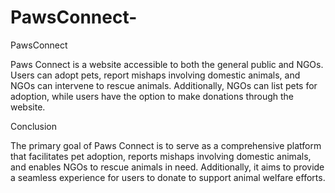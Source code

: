 # PawsConnect-
PawsConnect

Paws Connect is a website accessible to both the general public and NGOs. Users can adopt pets, report mishaps involving domestic animals, and NGOs can intervene to rescue animals. Additionally, NGOs can list pets for adoption, while users have the option to make donations through the website.

Conclusion 

The primary goal of Paws Connect is to serve as a comprehensive platform that facilitates pet adoption, reports mishaps involving domestic animals, and enables NGOs to rescue animals in need. Additionally, it aims to provide a seamless experience for users to donate to support animal welfare efforts.
